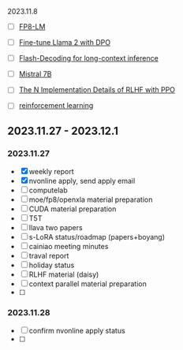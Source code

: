 2023.11.8
- [ ] [FP8-LM](https://arxiv.org/pdf/2310.18313.pdf)
- [ ] [Fine-tune Llama 2 with DPO](https://huggingface.co/blog/dpo-trl)
- [ ] [Flash-Decoding for long-context inference](https://pytorch.org/blog/flash-decoding/)
- [ ] [Mistral 7B](https://mistral.ai/news/announcing-mistral-7b/)
- [ ] [The N Implementation Details of RLHF with PPO](https://huggingface.co/blog/the_n_implementation_details_of_rlhf_with_ppo)
- [ ] [reinforcement learning](https://nvidia-my.sharepoint.com/personal/weidongz_nvidia_com/_layouts/OneNote.aspx?id=%2Fpersonal%2Fweidongz_nvidia_com%2FDocuments%2FWeidong%20%40%20NVIDIA%20Corporation&wd=target%28Reinforcement%20Learning%20Algo%2F%E7%9B%B8%E5%85%B3blog.one%7C4D0889E0-18AD-43CC-8BAA-9C5237EB42F1%2FA%20Free%20course%20in%20Deep%20Reinforcement%20Learning%20from%20beginner%20to%7CABA3ECEB-D3DE-4935-A1D5-5963718F6347%2F%29)


## 2023.11.27 - 2023.12.1

### 2023.11.27
- [x] weekly report
- [x] nvonline apply, send apply email
- [ ] computelab
- [ ] moe/fp8/openxla material preparation
- [ ] CUDA material preparation
- [ ] T5T
- [ ] llava two papers
- [ ] s-LoRA status/roadmap (papers+boyang)
- [ ] cainiao meeting minutes
- [ ] traval report 
- [ ] holiday status
- [ ] RLHF material (daisy)
- [ ] context parallel material preparation
- [ ] 


### 2023.11.28
- [ ] confirm nvonline apply status
- [ ] 